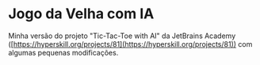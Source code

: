 ﻿# Jogo da Velha com IA

Minha versão do projeto "Tic-Tac-Toe with AI" da JetBrains Academy ([https://hyperskill.org/projects/81](https://hyperskill.org/projects/81)) com algumas pequenas modificações.
